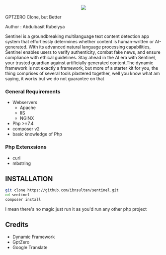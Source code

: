 <p align="center">
  <img src="https://raw.githubusercontent.com/ibnsultan/sentinel/main/assets/img/logo.svg"/>
</p>

GPTZERO Clone, but Better

Author : Abdulbasit Rubeiyya

Sentinel is a groundbreaking multilanguage text content detection app system that effortlessly determines whether content is human-written or AI-generated. With its advanced natural language processing capabilities, Sentinel enables users to verify authenticity, combat fake news, and ensure compliance with ethical guidelines. Stay ahead in the AI era with Sentinel, your trusted guardian against artificially generated content.The dynamic framework is not exactly a framework, but more of a starter kit for you, the thing comprises of several tools plastered together, well you know what am saying, it works but we do not guarantee on that

### General Requirements

- Webservers
  - Apache
  - IIS
  - NGINX
- Php >=7.4
- composer v2
- basic knowledge of Php

### Php Extenxsions

- curl
- mbstring

## INSTALLATION

```bash
git clone https://github.com/ibnsultan/sentinel.git
cd sentinel
composer install
```

I mean there's no magic just run it as you'd run any other php project

## Credits

- Dynamic Framework
- GptZero
- Google Translate
